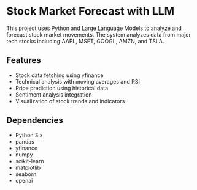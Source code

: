 # Stock Market Forecast with LLM

This project uses Python and Large Language Models to analyze and forecast stock market movements. The system analyzes data from major tech stocks including AAPL, MSFT, GOOGL, AMZN, and TSLA.

## Features
- Stock data fetching using yfinance
- Technical analysis with moving averages and RSI
- Price prediction using historical data
- Sentiment analysis integration
- Visualization of stock trends and indicators

## Dependencies
- Python 3.x
- pandas
- yfinance
- numpy
- scikit-learn
- matplotlib
- seaborn
- openai